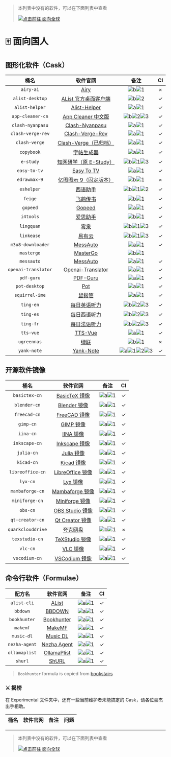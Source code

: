 > 本列表中没有的软件，可以在下面列表中查看
>
> [![点击前往 面向全球](https://img.shields.io/badge/%E9%9D%A2%E5%90%91%E5%85%A8%E7%90%83-blue?logo=homebrew&label=%E7%82%B9%E5%87%BB%E5%89%8D%E5%BE%80)](https://github.com/Brewforge/homebrew-extras/blob/main/List.md)

# 🀄️ 面向国人

## 图形化软件（Cask）

|        桶名         |                                        软件官网                                         |                                   备注                                   | CI  |
| :-----------------: | :-------------------------------------------------------------------------------------: | :----------------------------------------------------------------------: | :-: |
|      `airy-ai`      |                               [Airy](https://colink.in/)                                |                   ![b](assets/b.svg)![1](assets/1.svg)                   |  ×  |
|   `alist-desktop`   |                [AList 官方桌面客户端](https://mbd.pub/o/bread/ZJaTl5xy/)                |                   ![b](assets/b.svg)![2](assets/2.svg)                   |  ✓  |
|   `alist-helper`    | [Alist-Helper](https://github.com/Xmarmalade/alisthelper/blob/master/README_zh-Hans.md) |                   ![a](assets/a.svg)![1](assets/1.svg)                   |  ✓  |
|  `app-cleaner-cn`   |       [App Cleaner 中文版](https://nektony.com/zh-hans/mac-app-cleaner/download)        |          ![b](assets/b.svg)![2](assets/2.svg)![3](assets/3.svg)          |  ✓  |
|  `clash-nyanpasu`   |              [Clash-Nyanpasu](https://github.com/keiko233/clash-nyanpasu)               |                   ![a](assets/a.svg)![1](assets/1.svg)                   |  ✓  |
|  `clash-verge-rev`  |              [Clash-Verge-Rev](https://github.com/wonfen/clash-verge-rev)               |                   ![a](assets/a.svg)![1](assets/1.svg)                   |  ✓  |
|    `clash-verge`    |             [Clash-Verge（已归档）](https://github.com/zzzgydi/clash-verge)             |                   ![a](assets/a.svg)![1](assets/1.svg)                   |  ✓  |
|     `copybook`      |                  [字帖生成器](https://github.com/xxNull-lsk/Copybook)                   |                   ![a](assets/a.svg)![1](assets/1.svg)                   |  ✓  |
|      `e-study`      |                      [知网研学（原 E-Study）](https://e-study.com)                      |          ![b](assets/b.svg)![1](assets/1.svg)![3](assets/3.svg)          |  ✓  |
|    `easy-to-tv`     |                 [Easy To TV](https://github.com/duolabmeng6/easy_to_tv)                 |                   ![a](assets/a.svg)![1](assets/1.svg)                   |  ✓  |
|    `edrawmax-9`     |                      [亿图图示 9（固定版本）](http://edrawsoft.cn)                      |                   ![b](assets/b.svg)![1](assets/1.svg)                   |  ×  |
|     `eshelper`      |                  [西语助手](https://www.eudic.net/v4/es/app/eshelper)                   |          ![b](assets/b.svg)![1](assets/1.svg)![2](assets/2.svg)          |  ✓  |
|       `feige`       |                             [飞鸽传书](http://ipmsg.org.cn)                             |                   ![b](assets/b.svg)![1](assets/1.svg)                   |  ✓  |
|      `gopeed`       |                              [Gopeed](https://gopeed.com/)                              |                   ![a](assets/a.svg)![1](assets/1.svg)                   |  ✓  |
|      `i4tools`      |                              [爱思助手](https://www.i4.cn)                              |                   ![b](assets/b.svg)![1](assets/1.svg)                   |  ✓  |
|     `lingquan`      |                                 [零泉](https://jan.ai/)                                 |          ![b](assets/b.svg)![1](assets/1.svg)![3](assets/3.svg)          |  ✓  |
|     `linkease`      |                           [易有云](https://app.linkease.com)                            |          ![b](assets/b.svg)![1](assets/1.svg)![3](assets/3.svg)          |  ✓  |
|  `m3u8-downloader`  |               [MessAuto](https://github.com/HeiSir2014/M3U8-Downloader/)                |                   ![a](assets/a.svg)![1](assets/1.svg)                   |  ✓  |
|     `mastergo`      |                            [MasterGo](https://mastergo.com)                             |                   ![b](assets/b.svg)![1](assets/1.svg)                   |     |
|     `messauto`      |                     [MessAuto](https://github.com/LeeeSe/MessAuto)                      |                   ![a](assets/a.svg)![1](assets/1.svg)                   |  ✓  |
| `openai-translator` |       [Openai-Translator](https://github.com/openai-translator/openai-translator)       |                   ![a](assets/a.svg)![1](assets/1.svg)                   |  ✓  |
|     `pdf-guru`      |                    [PDF-Guru](https://github.com/kevin2li/PDF-Guru/)                    |                   ![a](assets/a.svg)![1](assets/1.svg)                   |  ✓  |
|    `pot-desktop`    |                     [Pot](https://github.com/pot-app/pot-desktop/)                      |                   ![a](assets/a.svg)![1](assets/1.svg)                   |  ✓  |
|   `squirrel-ime`    |                       [鼠鬚管](https://github.com/rime/squirrel/)                       |                   ![a](assets/a.svg)![1](assets/1.svg)                   |  ✓  |
|      `ting-en`      |               [每日英语听力](http://www.francochinois.com/v4/en/app/ting)               |          ![b](assets/b.svg)![2](assets/2.svg)![3](assets/3.svg)          |  ✓  |
|      `ting-es`      |               [每日西语听力](http://www.francochinois.com/v4/es/app/ting)               |          ![b](assets/b.svg)![2](assets/2.svg)![3](assets/3.svg)          |  ✓  |
|      `ting-fr`      |               [每日法语听力](http://www.francochinois.com/v4/fr/app/ting)               |          ![b](assets/b.svg)![2](assets/2.svg)![3](assets/3.svg)          |  ✓  |
|      `tts-vue`      |                     [TTS-Vue](https://tts-doc.loker.vip/home.html)                      |                   ![a](assets/a.svg)![1](assets/1.svg)                   |  ✓  |
|     `ugreennas`     |                              [绿联](https://www.lulian.cn)                              |                   ![b](assets/b.svg)![1](assets/1.svg)                   |  ×  |
|     `yank-note`     |                        [Yank-Note](https://yank-note.com/zh-CN)                         | ![a](assets/a.svg)![1](assets/1.svg)![2](assets/2.svg)![3](assets/3.svg) |  ✓  |

## 开源软件镜像

|       桶名        |                             软件官网                              |                 备注                 | CI  |
| :---------------: | :---------------------------------------------------------------: | :----------------------------------: | :-: |
|   `basictex-cn`   |   [BasicTeX 镜像](https://www.tug.org/mactex/morepackages.html)   | ![a](assets/a.svg)![1](assets/1.svg) |  ✓  |
|   `blender-cn`    |              [Blender 镜像](https://www.blender.org)              | ![a](assets/a.svg)![1](assets/1.svg) |  ✓  |
|   `freecad-cn`    |   [FreeCAD 镜像](https://www.freecad.org/index.php?lang=zh_CN)    | ![a](assets/a.svg)![1](assets/1.svg) |  ✓  |
|     `gimp-cn`     |                 [GIMP 镜像](https://www.gimp.org)                 | ![a](assets/a.svg)![1](assets/1.svg) |  ✓  |
|     `iina-cn`     |                   [IINA 镜像](https://iina.io)                    | ![a](assets/a.svg)![1](assets/1.svg) |  ✓  |
|   `inkscape-cn`   | [Inkscape 镜像](https://inkscape.org/zh-hans/?switchlang=zh-hans) | ![a](assets/a.svg)![1](assets/1.svg) |  ✓  |
|    `julia-cn`     |                [Julia 镜像](https://julialang.org)                | ![a](assets/a.svg)![1](assets/1.svg) |  ✓  |
|    `kicad-cn`     |                  [Kicad 镜像](https://kicad.org)                  | ![a](assets/a.svg)![1](assets/1.svg) |  ✓  |
| `libreoffice-cn`  |         [LibreOffice 镜像](https://zh-cn.libreoffice.org)         | ![a](assets/a.svg)![1](assets/1.svg) |  ✓  |
|     `lyx-cn`      |                  [Lyx 镜像](https://www.lyx.org)                  | ![a](assets/a.svg)![1](assets/1.svg) |  ✓  |
|  `mambaforge-cn`  |    [Mambaforge 镜像](https://github.com/conda-forge/miniforge)    | ![a](assets/a.svg)![1](assets/1.svg) |  ✓  |
|  `miniforge-cn`   |    [Miniforge 镜像](https://github.com/conda-forge/miniforge)     | ![a](assets/a.svg)![1](assets/1.svg) |  ✓  |
|     `obs-cn`      |          [OBS Studio 镜像](https://obsproject.com/zh-cn)          | ![a](assets/a.svg)![1](assets/1.svg) |  ✓  |
|  `qt-creator-cn`  |          [Qt Creator 镜像](https://www.qt.io/developers)          | ![a](assets/a.svg)![1](assets/1.svg) |  ✓  |
| `quarkclouddrive` |                 [夸克网盘](https://pan.quark.cn/)                 | ![b](assets/b.svg)![1](assets/1.svg) |  ×  |
|  `texstudio-cn`   |              [TeXStudio 镜像](https://texstudio.org)              | ![a](assets/a.svg)![1](assets/1.svg) |  ✓  |
|     `vlc-cn`      |             [VLC 镜像](https://www.videolan.org/vlc)              | ![a](assets/a.svg)![1](assets/1.svg) |  ✓  |
|   `vscodium-cn`   |       [VSCodium 镜像](https://github.com/VSCodium/vscodium)       | ![a](assets/a.svg)![1](assets/1.svg) |  ✓  |

## 命令行软件（Formulae）

|    配方名     |                        软件官网                        |                 备注                 | CI  |
| :-----------: | :----------------------------------------------------: | :----------------------------------: | :-: |
|  `alist-cli`  |            [AList](https://alist.nn.ci/zh/)            | ![a](assets/a.svg)![1](assets/1.svg) | ✓  |
|   `bbdown`    |      [BBDOWN](https://github.com/nilaoda/BBDown)       | ![a](assets/a.svg)![1](assets/1.svg) | ✓  |
| `bookhunter`  | [Bookhunter](https://github.com/bookstairs/bookhunter) | ![a](assets/a.svg)![1](assets/1.svg) | ✓  |
|   `makemf`    |    [MakeMF](https://github.com/Mrered/ShellScript)     | ![a](assets/a.svg)![1](assets/1.svg) | ✓  |
|  `music-dl`   |   [Music DL](https://github.com/guanguans/music-dl)    | ![a](assets/a.svg)![1](assets/1.svg) | ✓  |
| `nezha-agent` |           [Nezha Agent](https://nezha.wiki/)           | ![a](assets/a.svg)![1](assets/1.svg) | ✓  |
| `ollamaplist` |  [OllamaPlist](https://github.com/Mrered/ShellScript)  | ![a](assets/a.svg)![1](assets/1.svg) | ✓  |
|    `shurl`    |       [ShURL](https://github.com/Mrered/yourlsh)       | ![a](assets/a.svg)![1](assets/1.svg) | ✓  |

> `Bookhunter` formula is copied from [bookstairs](https://github.com/bookstairs/homebrew-tap/blob/master/Formula/bookhunter.rb)

### ⚔️ 揭榜

在 Experimental 文件夹中，还有一些当前维护者未能搞定的 Cask，请各位豪杰出手相助。

| 桶名 | 软件官网 | 备注 | 问题 |
| :--: | :------: | :--: | :--: |

---

> 本列表中没有的软件，可以在下面列表中查看
>
> [![点击前往 面向全球](https://img.shields.io/badge/%E9%9D%A2%E5%90%91%E5%85%A8%E7%90%83-blue?logo=homebrew&label=%E7%82%B9%E5%87%BB%E5%89%8D%E5%BE%80)](https://github.com/Brewforge/homebrew-extras/blob/main/list.md)
